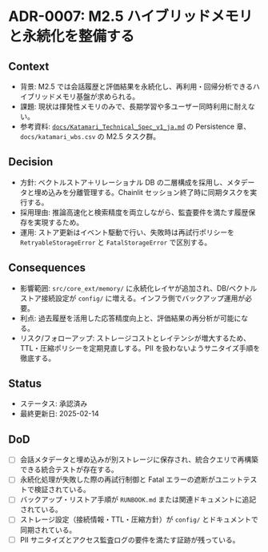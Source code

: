 # ADR-0007: M2.5 ハイブリッドメモリと永続化を整備する

## Context
- 背景: M2.5 では会話履歴と評価結果を永続化し、再利用・回帰分析できるハイブリッドメモリ基盤が求められる。
- 課題: 現状は揮発性メモリのみで、長期学習や多ユーザー同時利用に耐えない。
- 参考資料: [`docs/Katamari_Technical_Spec_v1_ja.md`](../Katamari_Technical_Spec_v1_ja.md) の Persistence 章、`docs/katamari_wbs.csv` の M2.5 タスク群。

## Decision
- 方針: ベクトルストア＋リレーショナル DB の二層構成を採用し、メタデータと埋め込みを分離管理する。Chainlit セッション終了時に同期タスクを実行する。
- 採用理由: 推論高速化と検索精度を両立しながら、監査要件を満たす履歴保存を実現するため。
- 運用: ストア更新はイベント駆動で行い、失敗時は再試行ポリシーを `RetryableStorageError` と `FatalStorageError` で区別する。

## Consequences
- 影響範囲: `src/core_ext/memory/` に永続化レイヤが追加され、DB/ベクトルストア接続設定が `config/` に増える。インフラ側でバックアップ運用が必要。
- 利点: 過去履歴を活用した応答精度向上と、評価結果の再分析が可能になる。
- リスク/フォローアップ: ストレージコストとレイテンシが増大するため、TTL・圧縮ポリシーを定期見直しする。PII を扱わないようサニタイズ手順を徹底する。

## Status
- ステータス: 承認済み
- 最終更新日: 2025-02-14

## DoD
- [ ] 会話メタデータと埋め込みが別ストレージに保存され、統合クエリで再構築できる統合テストが存在する。
- [ ] 永続化処理が失敗した際の再試行制御と Fatal エラーの遮断がユニットテストで検証されている。
- [ ] バックアップ・リストア手順が `RUNBOOK.md` または関連ドキュメントに追記されている。
- [ ] ストレージ設定（接続情報・TTL・圧縮方針）が `config/` とドキュメントで同期されている。
- [ ] PII サニタイズとアクセス監査ログの要件を満たす証跡が残っている。
